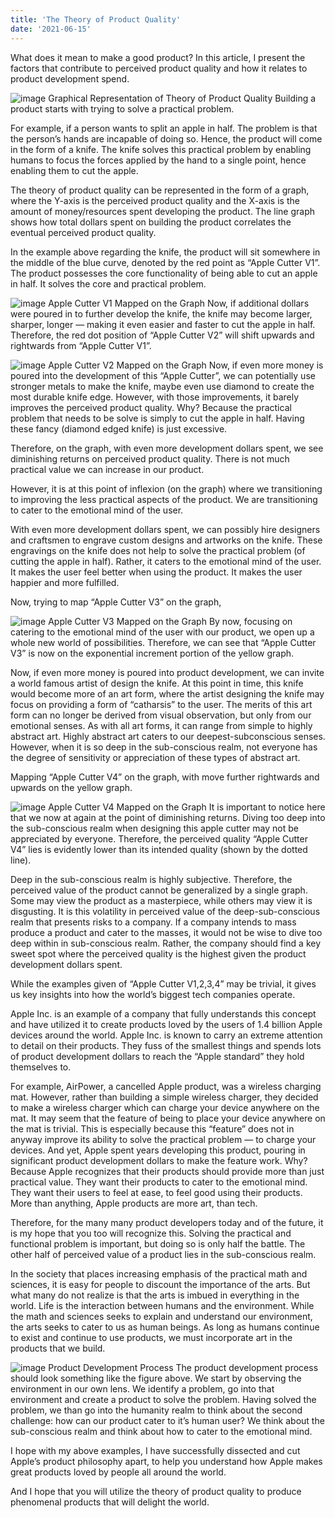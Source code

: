 ```yaml
---
title: 'The Theory of Product Quality'
date: '2021-06-15'
---
```

What does it mean to make a good product? In this article, I present the factors that contribute to perceived product quality and how it relates to product development spend.

![image](https://github.com/yiheinchai/yiheinchai.github.io/assets/76833604/32b7c23c-6b8e-48f7-8b19-86ba2f41782d)
Graphical Representation of Theory of Product Quality
Building a product starts with trying to solve a practical problem.

For example, if a person wants to split an apple in half. The problem is that the person’s hands are incapable of doing so. Hence, the product will come in the form of a knife. The knife solves this practical problem by enabling humans to focus the forces applied by the hand to a single point, hence enabling them to cut the apple.

The theory of product quality can be represented in the form of a graph, where the Y-axis is the perceived product quality and the X-axis is the amount of money/resources spent developing the product. The line graph shows how total dollars spent on building the product correlates the eventual perceived product quality.

In the example above regarding the knife, the product will sit somewhere in the middle of the blue curve, denoted by the red point as “Apple Cutter V1”. The product possesses the core functionality of being able to cut an apple in half. It solves the core and practical problem.

![image](https://github.com/yiheinchai/yiheinchai.github.io/assets/76833604/64a24fc4-aad3-400f-8e8f-5d86f40ff54c)
Apple Cutter V1 Mapped on the Graph
Now, if additional dollars were poured in to further develop the knife, the knife may become larger, sharper, longer — making it even easier and faster to cut the apple in half. Therefore, the red dot position of “Apple Cutter V2” will shift upwards and rightwards from “Apple Cutter V1”.

![image](https://github.com/yiheinchai/yiheinchai.github.io/assets/76833604/87d0edb3-ab17-4c5a-b58f-c4aa921ed0fa)
Apple Cutter V2 Mapped on the Graph
Now, if even more money is poured into the development of this “Apple Cutter”, we can potentially use stronger metals to make the knife, maybe even use diamond to create the most durable knife edge. However, with those improvements, it barely improves the perceived product quality. Why? Because the practical problem that needs to be solve is simply to cut the apple in half. Having these fancy (diamond edged knife) is just excessive.

Therefore, on the graph, with even more development dollars spent, we see diminishing returns on perceived product quality. There is not much practical value we can increase in our product.

However, it is at this point of inflexion (on the graph) where we transitioning to improving the less practical aspects of the product. We are transitioning to cater to the emotional mind of the user.

With even more development dollars spent, we can possibly hire designers and craftsmen to engrave custom designs and artworks on the knife. These engravings on the knife does not help to solve the practical problem (of cutting the apple in half). Rather, it caters to the emotional mind of the user. It makes the user feel better when using the product. It makes the user happier and more fulfilled.

Now, trying to map “Apple Cutter V3” on the graph,

![image](https://github.com/yiheinchai/yiheinchai.github.io/assets/76833604/b50d78c1-cadf-4ef1-9bf2-e19143013570)
Apple Cutter V3 Mapped on the Graph
By now, focusing on catering to the emotional mind of the user with our product, we open up a whole new world of possibilities. Therefore, we can see that “Apple Cutter V3” is now on the exponential increment portion of the yellow graph.

Now, if even more money is poured into product development, we can invite a world famous artist of design the knife. At this point in time, this knife would become more of an art form, where the artist designing the knife may focus on providing a form of “catharsis” to the user. The merits of this art form can no longer be derived from visual observation, but only from our emotional senses. As with all art forms, it can range from simple to highly abstract art. Highly abstract art caters to our deepest-subconscious senses. However, when it is so deep in the sub-conscious realm, not everyone has the degree of sensitivity or appreciation of these types of abstract art.

Mapping “Apple Cutter V4” on the graph, with move further rightwards and upwards on the yellow graph.


![image](https://github.com/yiheinchai/yiheinchai.github.io/assets/76833604/5f7f7582-4a19-4860-80e7-444367faf896)
Apple Cutter V4 Mapped on the Graph
It is important to notice here that we now at again at the point of diminishing returns. Diving too deep into the sub-conscious realm when designing this apple cutter may not be appreciated by everyone. Therefore, the perceived quality “Apple Cutter V4” lies is evidently lower than its intended quality (shown by the dotted line).

Deep in the sub-conscious realm is highly subjective. Therefore, the perceived value of the product cannot be generalized by a single graph. Some may view the product as a masterpiece, while others may view it is disgusting. It is this volatility in perceived value of the deep-sub-conscious realm that presents risks to a company. If a company intends to mass produce a product and cater to the masses, it would not be wise to dive too deep within in sub-conscious realm. Rather, the company should find a key sweet spot where the perceived quality is the highest given the product development dollars spent.

While the examples given of “Apple Cutter V1,2,3,4” may be trivial, it gives us key insights into how the world’s biggest tech companies operate.

Apple Inc. is an example of a company that fully understands this concept and have utilized it to create products loved by the users of 1.4 billion Apple devices around the world. Apple Inc. is known to carry an extreme attention to detail on their products. They fuss of the smallest things and spends lots of product development dollars to reach the “Apple standard” they hold themselves to.

For example, AirPower, a cancelled Apple product, was a wireless charging mat. However, rather than building a simple wireless charger, they decided to make a wireless charger which can charge your device anywhere on the mat. It may seem that the feature of being to place your device anywhere on the mat is trivial. This is especially because this “feature” does not in anyway improve its ability to solve the practical problem — to charge your devices. And yet, Apple spent years developing this product, pouring in significant product development dollars to make the feature work. Why? Because Apple recognizes that their products should provide more than just practical value. They want their products to cater to the emotional mind. They want their users to feel at ease, to feel good using their products. More than anything, Apple products are more art, than tech.

Therefore, for the many many product developers today and of the future, it is my hope that you too will recognize this. Solving the practical and functional problem is important, but doing so is only half the battle. The other half of perceived value of a product lies in the sub-conscious realm.

In the society that places increasing emphasis of the practical math and sciences, it is easy for people to discount the importance of the arts. But what many do not realize is that the arts is imbued in everything in the world. Life is the interaction between humans and the environment. While the math and sciences seeks to explain and understand our environment, the arts seeks to cater to us as human beings. As long as humans continue to exist and continue to use products, we must incorporate art in the products that we build.


![image](https://github.com/yiheinchai/yiheinchai.github.io/assets/76833604/122199d6-34d8-41c2-97fa-beb14921ee8f)
Product Development Process
The product development process should look something like the figure above. We start by observing the environment in our own lens. We identify a problem, go into that environment and create a product to solve the problem. Having solved the problem, we than go into the humanity realm to think about the second challenge: how can our product cater to it’s human user? We think about the sub-conscious realm and think about how to cater to the emotional mind.

I hope with my above examples, I have successfully dissected and cut Apple’s product philosophy apart, to help you understand how Apple makes great products loved by people all around the world.

And I hope that you will utilize the theory of product quality to produce phenomenal products that will delight the world.
